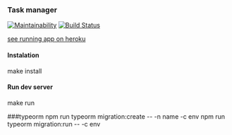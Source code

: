 ### Task manager

[![Maintainability](https://api.codeclimate.com/v1/badges/81cdfa5f999b6e768bf9/maintainability)](https://codeclimate.com/github/Romez/backend-project-lvl4/maintainability)
[![Build Status](https://travis-ci.com/Romez/task-manager.svg?branch=master)](https://travis-ci.com/Romez/task-manager)

[see running app on heroku](https://task-manager-romezzz.herokuapp.com/)

#### Instalation
make install

#### Run dev server
make run

###typeorm
npm run typeorm migration:create -- -n name -c env 
npm run typeorm migration:run -- -c env
